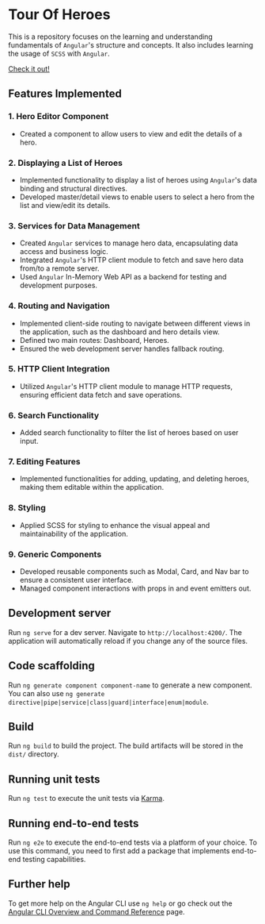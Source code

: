 # Tour Of Heroes

This is a repository focuses on the learning and understanding fundamentals of `Angular`'s structure and concepts.
It also includes learning the usage of `SCSS` with `Angular`.

[Check it out!](https://locolin1204.github.io/Tour-Of-Heroes/)

## Features Implemented

### 1. Hero Editor Component

- Created a component to allow users to view and edit the details of a hero.

### 2. Displaying a List of Heroes

- Implemented functionality to display a list of heroes using `Angular`'s data binding and structural directives.
- Developed master/detail views to enable users to select a hero from the list and view/edit its details.

### 3. Services for Data Management

- Created `Angular` services to manage hero data, encapsulating data access and business logic.
- Integrated `Angular`'s HTTP client module to fetch and save hero data from/to a remote server.
- Used `Angular` In-Memory Web API as a backend for testing and development purposes.

### 4. Routing and Navigation

- Implemented client-side routing to navigate between different views in the application, such as the dashboard and hero details view.
- Defined two main routes: Dashboard, Heroes.
- Ensured the web development server handles fallback routing.

### 5. HTTP Client Integration

- Utilized `Angular`'s HTTP client module to manage HTTP requests, ensuring efficient data fetch and save operations.

### 6. Search Functionality

- Added search functionality to filter the list of heroes based on user input.

### 7. Editing Features

- Implemented functionalities for adding, updating, and deleting heroes, making them editable within the application.

### 8. Styling

- Applied SCSS for styling to enhance the visual appeal and maintainability of the application.

### 9. Generic Components

- Developed reusable components such as Modal, Card, and Nav bar to ensure a consistent user interface.
- Managed component interactions with props in and event emitters out.

## Development server

Run `ng serve` for a dev server. Navigate to `http://localhost:4200/`. The application will automatically reload if you change any of the source files.

## Code scaffolding

Run `ng generate component component-name` to generate a new component. You can also use `ng generate directive|pipe|service|class|guard|interface|enum|module`.

## Build

Run `ng build` to build the project. The build artifacts will be stored in the `dist/` directory.

## Running unit tests

Run `ng test` to execute the unit tests via [Karma](https://karma-runner.github.io).

## Running end-to-end tests

Run `ng e2e` to execute the end-to-end tests via a platform of your choice. To use this command, you need to first add a package that implements end-to-end testing capabilities.

## Further help

To get more help on the Angular CLI use `ng help` or go check out the [Angular CLI Overview and Command Reference](https://angular.io/cli) page.
